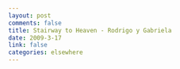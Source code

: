 ```yaml
--- 
layout: post
comments: false
title: Stairway to Heaven - Rodrigo y Gabriela
date: 2009-3-17
link: false
categories: elsewhere
---
```

<object width="445" height="364"><param name="movie" value="http://www.youtube.com/v/vNc5o9TU0t0&hl=en&fs=1&rel=0&border=1"></param><param name="allowFullScreen" value="true"></param><param name="allowscriptaccess" value="always"></param><embed src="http://www.youtube.com/v/vNc5o9TU0t0&hl=en&fs=1&rel=0&border=1" type="application/x-shockwave-flash" allowscriptaccess="always" allowfullscreen="true" width="445" height="364"></embed></object>
